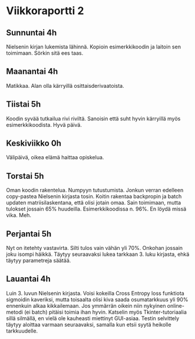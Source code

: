 # Viikkoraportti 2
## Sunnuntai 4h
Nielsenin kirjan lukemista lähinnä. Kopioin esimerkkikoodin ja laitoin sen toimimaan. Sörkin sitä ees taas.
## Maanantai 4h
Matikkaa. Alan olla kärryillä osittaisderivaatoista.
## Tiistai 5h
Koodin syvää tutkailua rivi riviltä. Sanoisin että suht hyvin kärryillä myös esimerkkikoodista. Hyvä päivä.
## Keskiviikko 0h
Välipäivä, oikea elämä haittaa opiskelua.
## Torstai 5h
Oman koodin rakentelua. Numpyyn tutustumista. Jonkun verran edelleen copy-pastea Nielsenin kirjasta tosin. Koitin rakentaa backpropin ja batch updaten matriisilaskentana, että olisi jotain omaa. Sain toimimaan, mutta tulokset jossain 65% huudeilla. Esimerkkikoodissa n. 96%. En löydä missä vika. Meh.

## Perjantai 5h
Nyt on itetehty vastavirta. Silti tulos vain vähän yli 70%. Onkohan jossain joku isompi häikkä. Täytyy seuraavaksi lukea tarkkaan 3. luku kirjasta, ehkä täytyy parametreja säätää.

## Lauantai 4h
Luin 3. luvun Nielsenin kirjasta. Voisi kokeilla Cross Entropy loss funktiota sigmoidin kaveriksi, mutta toisaalta olisi kiva saada osumatarkkuus yli 90% ennenkuin alkaa kikkailemaan. Jos ymmärrän oikein niin nykyinen online-metodi (ei batch) pitäisi toimia ihan hyvin. Katselin myös Tkinter-tutoriaalia sillä silmällä, en vielä ole kauheasti miettinyt GUI-asiaa. Testin selvittely täytyy aloittaa varmaan seuraavaksi, samalla kun etsii syytä heikolle tarkkuudelle.
